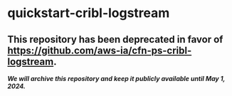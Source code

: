# quickstart-cribl-logstream 
## This repository has been deprecated in favor of https://github.com/aws-ia/cfn-ps-cribl-logstream. 
***We will archive this repository and keep it publicly available until May 1, 2024.***
